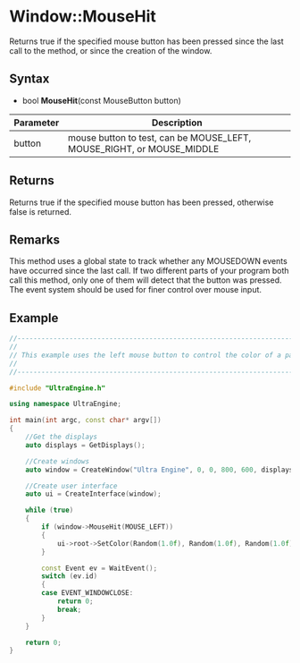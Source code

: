 # Window::MouseHit

Returns true if the specified mouse button has been pressed since the last call to the method, or since the creation of the window.

## Syntax

- bool **MouseHit**(const MouseButton button)

| Parameter | Description |
|---|---|
| button | mouse button to test, can be MOUSE_LEFT, MOUSE_RIGHT, or MOUSE_MIDDLE |

## Returns

Returns true if the specified mouse button has been pressed, otherwise false is returned.

## Remarks

This method uses a global state to track whether any MOUSEDOWN events have occurred since the last call. If two different parts of your program both call this method, only one of them will detect that the button was pressed. The event system should be used for finer control over mouse input.

## Example

```c++
//-------------------------------------------------------------------------------------------------
//
// This example uses the left mouse button to control the color of a panel widget.
//
//-------------------------------------------------------------------------------------------------

#include "UltraEngine.h"

using namespace UltraEngine;

int main(int argc, const char* argv[])
{
    //Get the displays
    auto displays = GetDisplays();

    //Create windows
    auto window = CreateWindow("Ultra Engine", 0, 0, 800, 600, displays[0]);

    //Create user interface
    auto ui = CreateInterface(window);

    while (true)
    {
        if (window->MouseHit(MOUSE_LEFT))
        {
            ui->root->SetColor(Random(1.0f), Random(1.0f), Random(1.0f), 1);
        }

        const Event ev = WaitEvent();
        switch (ev.id)
        {
        case EVENT_WINDOWCLOSE:
            return 0;
            break;
        }
    }

    return 0;
}
```
